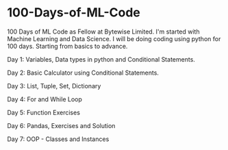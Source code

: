 # 100-Days-of-ML-Code
100 Days of ML Code as Fellow at Bytewise Limited.
I'm started with Machine Learning and Data Science. I will be doing coding using python for 100 days. Starting from basics to advance.

Day 1: Variables, Data types in python and Conditional Statements.

Day 2: Basic Calculator using Conditional Statements.

Day 3: List, Tuple, Set, Dictionary

Day 4: For and While Loop

Day 5: Function Exercises

Day 6: Pandas, Exercises and Solution

Day 7: OOP - Classes and Instances
